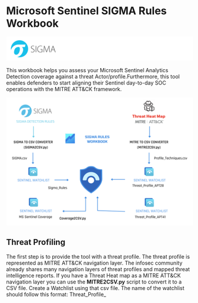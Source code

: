 # Microsoft Sentinel SIGMA Rules Workbook

<p align="center">
<img src="Images/Sigma.png?raw=true" alt="logo" style="width:1400px"></a>
</p>


This workbook helps you assess your Microsoft Sentinel Analytics Detection coverage against a threat Actor/profile.Furthermore, this tool enables defenders to start aligning their Sentinel day-to-day SOC operations with the MITRE ATT&CK framework. 

<p align="center">
<img src="Images/SGM.png?raw=true" alt="logo" style="width:800px"></a>
</p>

## Threat Profiling

The first step is to provide the tool with a threat profile. The threat profile is represented as MITRE ATT&CK navigation layer. The infosec community already shares many navigation layers of threat profiles and mapped threat intelligence reports. If you have a Threat Heat map as a MITRE ATT&CK navigation layer you can use the <strong>MITRE2CSV.py</strong> script to convert it to a CSV file. Create a Watchlist using that csv file. The name of the watchlist should follow this format: Threat_Profile_<TITLE>. For example, Threat_Profile_APT28

## Generate Microsoft Sentinel Analytics Watchlist

Once you create threat profile watchlists, you need to create a watchlist containing your Microsoft Sentinel Analytics Coverage. In order to do that, export the Analytics table from the deployed workbook and use the script <strong>Coverage2CSV.py</strong> to create a CSV file containing the techniques coveraged by your sentinel analytics rules. Use that csv file to create a watchlist. 


## SIGMA Rules Watchlist

At this phase, you already created threat profiles and coverage watchlists. Then, create a watchlist that contains all SIGMA rules links. To generate the needed csv when creating the watchlist use the script <strong>SIGMA2csv.py </strong>

Now you have everything to use the workbook and to identify the sigma rules that you can use to enhance your detection capabilities. 
